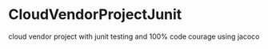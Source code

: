 # CloudVendorProjectJunit
cloud vendor project with junit testing and 100% code courage using jacoco

